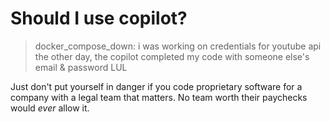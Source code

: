 # Should I use copilot?

> docker_compose_down: i was working on credentials for youtube api the other day, the copilot completed my code with someone else's email & password  LUL

Just don't put yourself in danger if you code proprietary software for a company with a legal team that matters. No team worth their paychecks would *ever* allow it.
